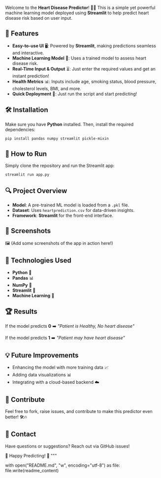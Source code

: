 Welcome to the **Heart Disease Predictor**! 🏥💖 This is a simple yet powerful machine learning model deployed using **Streamlit** to help predict heart disease risk based on user input. 

## 🚀 Features
- **Easy-to-use UI** 🖥️: Powered by **Streamlit**, making predictions seamless and interactive.
- **Machine Learning Model** 🧠: Uses a trained model to assess heart disease risk.
- **Real-Time Input & Output** ⏳: Just enter the required values and get an instant prediction!
- **Health Metrics** 📊: Inputs include age, smoking status, blood pressure, cholesterol levels, BMI, and more.
- **Quick Deployment** 🚀: Just run the script and start predicting!

## 🛠️ Installation
Make sure you have **Python** installed. Then, install the required dependencies:

```bash
pip install pandas numpy streamlit pickle-mixin
```

## 📌 How to Run
Simply clone the repository and run the Streamlit app:

```bash
streamlit run app.py
```

## 🔍 Project Overview
- **Model**: A pre-trained ML model is loaded from a `.pkl` file.
- **Dataset**: Uses `heartprediction.csv` for data-driven insights.
- **Framework**: **Streamlit** for the front-end interface.

## 📸 Screenshots
🖼️ (Add some screenshots of the app in action here!)

## 🤖 Technologies Used
- **Python** 🐍
- **Pandas** 📊
- **NumPy** 🔢
- **Streamlit** 🎨
- **Machine Learning** 🤖

## 🏆 Results
If the model predicts **0** ➡️ _"Patient is Healthy, No heart disease"_

If the model predicts **1** ➡️ _"Patient may have heart disease"_

## 💡 Future Improvements
- Enhancing the model with more training data 📈
- Adding data visualizations 📊
- Integrating with a cloud-based backend ☁️

## 🎯 Contribute
Feel free to fork, raise issues, and contribute to make this predictor even better! 🛠️🔥

## 📩 Contact
Have questions or suggestions? Reach out via GitHub issues!

🚀 Happy Predicting! 💖
"""

with open("README.md", "w", encoding="utf-8") as file:
    file.write(readme_content)
